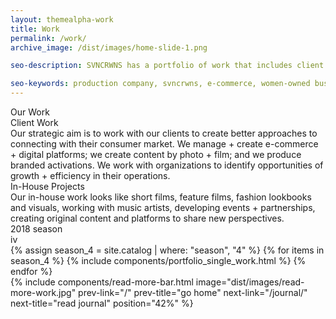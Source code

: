 ```yaml
---
layout: themealpha-work
title: Work
permalink: /work/
archive_image: /dist/images/home-slide-1.png

seo-description: SVNCRWNS has a portfolio of work that includes client work and in-house projects.  Our company started with the founders working as artists to fund their creative projects.  The team began consulting with other creatives and small business owners to assist with solving problems through a creative and marketing lens, to ultimately fund their special projects such as documentaries, short films and exhibitions.

seo-keywords: production company, svncrwns, e-commerce, women-owned businesses, photography, consulting, business operations, videography, pop-up installation, pop-up shop, exhibitions, films, documentaries, special projects, black women artists, black women in business
---
```


<div class="grid">
  <div class="beta_page_title">Our Work</div>

  <section class="beta_masthead_section">
    <div class="discipline_section">
      <div class="frow justify-between">
        <div class="small_alpha">
          <div class="small_title_wrapper">
            <div class="small_title_line"></div>
            <div class="small_title_text">Client Work</div>
          </div>
          <div class="small_title_description">
            Our strategic aim is to work with our clients to create better approaches to connecting with their consumer market. We manage + create e-commerce + digital platforms; we create content by photo + film; and we produce branded activations.  We work with organizations to identify opportunities of growth + efficiency in their operations. 
          </div>
        </div>
        <div class="small_alpha">
          <div class="small_title_wrapper">
            <div class="small_title_line"></div>
            <div class="small_title_text">In-House Projects</div>
          </div>
          <div class="small_title_description">
            Our in-house work looks like short films, feature films, fashion lookbooks and visuals, working with music artists, developing events + partnerships, creating original content and platforms to share new perspectives.
          </div>
        </div>
      </div>
    </div>
  </section>

  <section class="main_season">
    <div class="season_title">
      2018 season
      <div class="season_roman">iv</div>
    </div>
    <div class="portfolio_grid_work">
      <div class="frow justify-between">
        {% assign season_4 = site.catalog | where: "season", "4" %}
        {% for items in season_4 %}
          {% include components/portfolio_single_work.html %}
        {% endfor %}
      </div>
    </div>
  </section>
  {% include components/read-more-bar.html 
      image="dist/images/read-more-work.jpg"
      prev-link="/"
      prev-title="go home"
      next-link="/journal/"
      next-title="read journal"
      position="42%"
  %}
</div>
